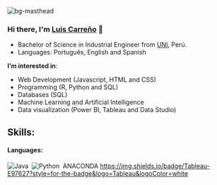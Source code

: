 ![bg-masthead](https://github.com/lcarrenoy/lcarrenoy/assets/166766154/6685c273-05dc-4dab-9268-db07d81e43a9)

 
### Hi there, I'm [Luis Carreño](https://lcarrenoy.github.io) 👋

- Bachelor of Science in Industrial Engineer from [UNI](https://portal.uni.edu.pe/#1), Perú. 
- Languages: Português, English and Spanish

**I’m interested in**:
 -  Web Development (Javascript, HTML and CSS)
 -  Programming (R, Python and SQL)
 -  Databases (SQL)
 -  Machine Learning and Artificial Intelligence
 -  Data visualization (Power BI, Tableau and Data Studio)
  
## Skills:
#### Languages:
![Java](https://img.shields.io/badge/Java-ED8B00?style=for-the-badge&logo=java&logoColor=white)&nbsp;
![Python](https://img.shields.io/badge/Python-3776AB?style=for-the-badge&logo=python&logoColor=white)&nbsp;
ANACONDA
https://img.shields.io/badge/Tableau-E97627?style=for-the-badge&logo=Tableau&logoColor=white
